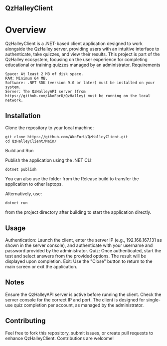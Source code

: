 ## QzHalleyClient
# Overview
QzHalleyClient is a .NET-based client application designed to work alongside the QzHalley server, providing users with an intuitive interface to authenticate, take quizzes, and view their results. This project is part of the QzHalley ecosystem, focusing on the user experience for completing educational or training quizzes managed by an administrator.
Requirements
```
Space: At least 2 MB of disk space.
RAM: Minimum 64 MB.
Software: .NET SDK (version 9.0 or later) must be installed on your system.
Server: The QzHalleyAPI server (from https://github.com/AkoForU/QzHalley) must be running on the local network.
```
## Installation

Clone the repository to your local machine:

    git clone https://github.com/AkoForU/QzHalleyClient.git
    cd QzHalleyClient/Main/

Build and Run

Publish the application using the .NET CLI:

    dotnet publish

You can also use the folder from the Release build to transfer the application to other laptops.

Alternatively, use:

    dotnet run

from the project directory after building to start the application directly.

## Usage

Authentication: Launch the client, enter the server IP (e.g., 192.168.167.131 as shown in the server console), and authenticate with your username and password provided by the administrator.
Quiz: Once authenticated, start the test and select answers from the provided options. The result will be displayed upon completion.
Exit: Use the "Close" button to return to the main screen or exit the application.

## Notes

Ensure the QzHalleyAPI server is active before running the client. Check the server console for the correct IP and port.
The client is designed for single-use quiz completion per account, as managed by the administrator.

## Contributing
Feel free to fork this repository, submit issues, or create pull requests to enhance QzHalleyClient. Contributions are welcome!
